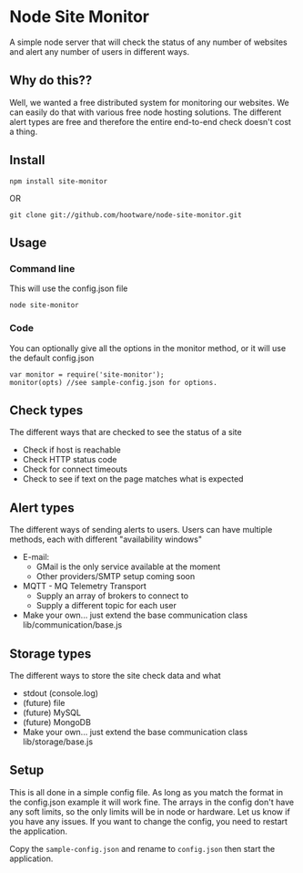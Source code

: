 # Node Site Monitor

A simple node server that will check the status of any number of websites and alert any number of users in different ways.

## Why do this??

Well, we wanted a free distributed system for monitoring our websites. We can easily do that with various free node hosting solutions.
The different alert types are free and therefore the entire end-to-end check doesn't cost a thing.

## Install
```
npm install site-monitor
```
OR
```
git clone git://github.com/hootware/node-site-monitor.git
```

## Usage

### Command line

This will use the config.json file
```
node site-monitor
```

### Code

You can optionally give all the options in the monitor method, or it will use the default config.json
```
var monitor = require('site-monitor');
monitor(opts) //see sample-config.json for options.
```

## Check types

The different ways that are checked to see the status of a site

* Check if host is reachable
* Check HTTP status code
* Check for connect timeouts
* Check to see if text on the page matches what is expected

## Alert types

The different ways of sending alerts to users. Users can have multiple methods, each with different "availability windows"

* E-mail:
    * GMail is the only service available at the moment
    *   Other providers/SMTP setup coming soon
* MQTT - MQ Telemetry Transport
    * Supply an array of brokers to connect to
    * Supply a different topic for each user
* Make your own... just extend the base communication class lib/communication/base.js


## Storage types

The different ways to store the site check data and what

* stdout (console.log)
* (future) file
* (future) MySQL
* (future) MongoDB
* Make your own... just extend the base communication class lib/storage/base.js


## Setup
This is all done in a simple config file. As long as you match the format in the config.json example it will work fine.
The arrays in the config don't have any soft limits, so the only limits will be in node or hardware. Let us know if you have any issues.
If you want to change the config, you need to restart the application.

Copy the `sample-config.json` and rename to `config.json` then start the application.
